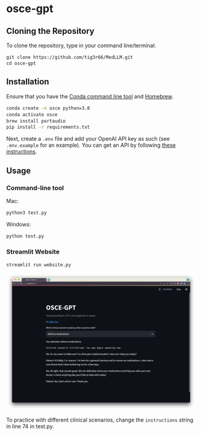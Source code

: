 # osce-gpt

## Cloning the Repository

To clone the repository, type in your command line/terminal:

```
git clone https://github.com/tig3r66/MedLLM.git
cd osce-gpt
```

## Installation

Ensure that you have the [Conda command line tool](https://docs.conda.io/projects/conda/en/latest/user-guide/install/index.html) and [Homebrew](https://brew.sh/).

```bash
conda create -n osce python=3.8
conda activate osce
brew install portaudio
pip install -r requirements.txt
```

Next, create a `.env` file and add your OpenAI API key as such (see `.env.example` for an example). You can get an API by following [these instructions](https://help.openai.com/en/articles/4936850-where-do-i-find-my-secret-api-key).

## Usage

### Command-line tool

Mac:
```python
python3 test.py
```

Windows:
```python
python test.py
```

### Streamlit Website

```bash
streamlit run website.py
```

![alt text](https://raw.githubusercontent.com/tig3r66/osce-gpt/main/streamlit_osce.png)

To practice with different clinical scenarios, change the `instructions` string in line 74 in test.py.
